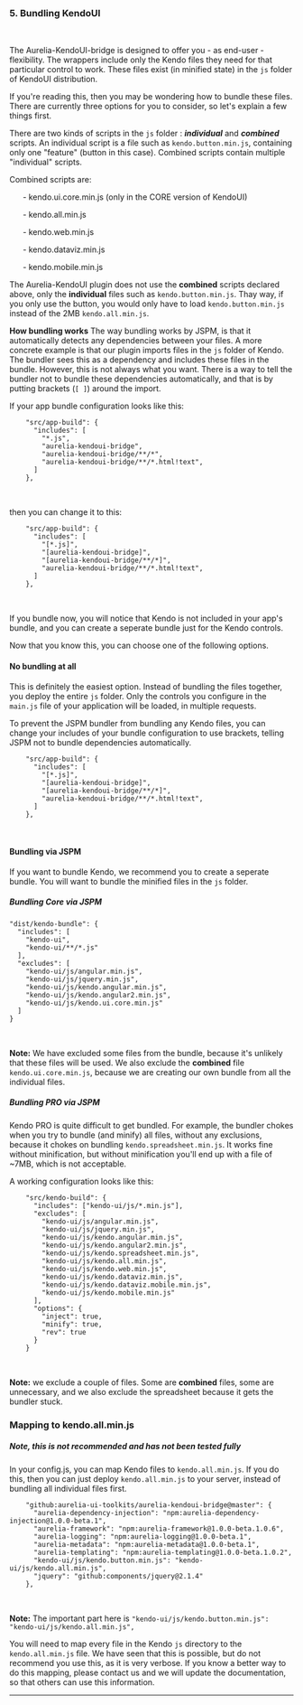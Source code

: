 <br>

### 5. Bundling KendoUI
<br>

The Aurelia-KendoUI-bridge is designed to offer you - as end-user - flexibility. The wrappers include only the Kendo files they need for that particular control to work. These files exist (in minified state) in the `js` folder of KendoUI distribution.
<br>

If you're reading this, then you may be wondering how to bundle these files. There are currently three options for you to consider, so let's explain a few things first.


There are two kinds of scripts in the `js` folder : ___individual___ and ___combined___ scripts. An individual script is a file such as `kendo.button.min.js`, containing only one "feature" (button in this case). Combined scripts contain multiple "individual" scripts.
<br>

Combined scripts are:
<br>

 &nbsp; &nbsp; &nbsp; - kendo.ui.core.min.js (only in the CORE version of KendoUI)

 &nbsp; &nbsp; &nbsp; - kendo.all.min.js

 &nbsp; &nbsp; &nbsp; - kendo.web.min.js

 &nbsp; &nbsp; &nbsp; - kendo.dataviz.min.js

 &nbsp; &nbsp; &nbsp; - kendo.mobile.min.js
<br>

The Aurelia-KendoUI plugin does not use the __combined__ scripts declared above, only the __individual__ files such as `kendo.button.min.js`. Thay way, if you only use the button, you would only have to load `kendo.button.min.js` instead of the 2MB `kendo.all.min.js`.
<br>

__How bundling works__
The way bundling works by JSPM, is that it automatically detects any dependencies between your files. A more concrete example is that our plugin imports files in the `js` folder of Kendo. The bundler sees this as a dependency and includes these files in the bundle. However, this is not always what you want. There is a way to tell the bundler not to bundle these dependencies automatically, and that is by putting brackets (`[ ]`) around the import.
<br>

If your app bundle configuration looks like this:
<br>

```
    "src/app-build": {
      "includes": [
        "*.js",
        "aurelia-kendoui-bridge",
        "aurelia-kendoui-bridge/**/*",
        "aurelia-kendoui-bridge/**/*.html!text",
      ]
    },
```
<br>

then you can change it to this:
<br>

```
    "src/app-build": {
      "includes": [
        "[*.js]",
        "[aurelia-kendoui-bridge]",
        "[aurelia-kendoui-bridge/**/*]",
        "aurelia-kendoui-bridge/**/*.html!text",
      ]
    },
```
<br>


If you bundle now, you will notice that Kendo is not included in your app's bundle, and you can create a seperate bundle just for the Kendo controls.

Now that you know this, you can choose one of the following options.
<br>

#### No bundling at all
This is definitely the easiest option. Instead of bundling the files together, you deploy the entire `js` folder. Only the controls you configure in the `main.js` file of your application will be loaded, in multiple requests.
<br>

To prevent the JSPM bundler from bundling any Kendo files, you can change your includes of your bundle configuration to use brackets, telling JSPM not to bundle dependencies automatically.
<br>

```
    "src/app-build": {
      "includes": [
        "[*.js]",
        "[aurelia-kendoui-bridge]",
        "[aurelia-kendoui-bridge/**/*]",
        "aurelia-kendoui-bridge/**/*.html!text",
      ]
    },
```
<br>


#### Bundling via JSPM
If you want to bundle Kendo, we recommend you to create a seperate bundle. You will want to bundle the minified files in the `js` folder.
<br>

##### Bundling Core via JSPM

    "dist/kendo-bundle": {
      "includes": [
        "kendo-ui",
        "kendo-ui/**/*.js"
      ],
      "excludes": [
        "kendo-ui/js/angular.min.js",
        "kendo-ui/js/jquery.min.js",
        "kendo-ui/js/kendo.angular.min.js",
        "kendo-ui/js/kendo.angular2.min.js",
        "kendo-ui/js/kendo.ui.core.min.js"
      ]
    }
<br>

__Note:__ We have excluded some files from the bundle, because it's unlikely that these files will be used. We also exclude the __combined__ file `kendo.ui.core.min.js`, because we are creating our own bundle from all the individual files.
<br>

##### Bundling PRO via JSPM
Kendo PRO is quite difficult to get bundled. For example, the bundler chokes when you try to bundle (and minify) all files, without any exclusions, because it chokes on bundling `kendo.spreadsheet.min.js`. It works fine without minification, but without minification you'll end up with a file of ~7MB, which is not acceptable.
<br>

A working configuration looks like this:
<br>

```
    "src/kendo-build": {
      "includes": ["kendo-ui/js/*.min.js"],
      "excludes": [
        "kendo-ui/js/angular.min.js",
        "kendo-ui/js/jquery.min.js",
        "kendo-ui/js/kendo.angular.min.js",
        "kendo-ui/js/kendo.angular2.min.js",
        "kendo-ui/js/kendo.spreadsheet.min.js",
        "kendo-ui/js/kendo.all.min.js",
        "kendo-ui/js/kendo.web.min.js",
        "kendo-ui/js/kendo.dataviz.min.js",
        "kendo-ui/js/kendo.dataviz.mobile.min.js",
        "kendo-ui/js/kendo.mobile.min.js"
      ],
      "options": {
        "inject": true,
        "minify": true,
        "rev": true
      }
    }
```
<br>

__Note:__ we exclude a couple of files. Some are __combined__ files, some are unnecessary, and we also exclude the spreadsheet because it gets the bundler stuck.
<br>

### Mapping to kendo.all.min.js
##### Note, this is not recommended and has not been tested fully

In your config.js, you can map Kendo files to `kendo.all.min.js`. If you do this, then you can just deploy `kendo.all.min.js` to your server, instead of bundling all individual files first.
<br>

```
    "github:aurelia-ui-toolkits/aurelia-kendoui-bridge@master": {
      "aurelia-dependency-injection": "npm:aurelia-dependency-injection@1.0.0-beta.1",
      "aurelia-framework": "npm:aurelia-framework@1.0.0-beta.1.0.6",
      "aurelia-logging": "npm:aurelia-logging@1.0.0-beta.1",
      "aurelia-metadata": "npm:aurelia-metadata@1.0.0-beta.1",
      "aurelia-templating": "npm:aurelia-templating@1.0.0-beta.1.0.2",
      "kendo-ui/js/kendo.button.min.js": "kendo-ui/js/kendo.all.min.js",
      "jquery": "github:components/jquery@2.1.4"
    },
```
<br>

__Note:__ The important part here is `"kendo-ui/js/kendo.button.min.js": "kendo-ui/js/kendo.all.min.js",`

You will need to map every file in the Kendo `js` directory to the `kendo.all.min.js` file. We have seen that this is possible, but do not recommend you use this, as it is very verbose. If you know a better way to do this mapping, please contact us and we will update the documentation, so that others can use this information.
<br>

* * *
